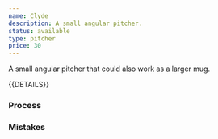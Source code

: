 ```yaml
---
name: Clyde
description: A small angular pitcher.
status: available
type: pitcher
price: 30
---
```


A small angular pitcher that could also work as a larger mug.

{{DETAILS}}

### Process



### Mistakes
